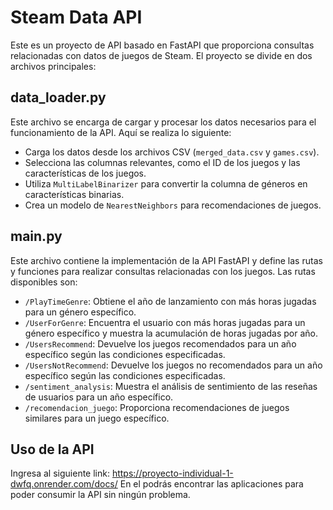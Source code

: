 # Steam Data API

Este es un proyecto de API basado en FastAPI que proporciona consultas relacionadas con datos de juegos de Steam. El proyecto se divide en dos archivos principales:

## data_loader.py

Este archivo se encarga de cargar y procesar los datos necesarios para el funcionamiento de la API. Aquí se realiza lo siguiente:

- Carga los datos desde los archivos CSV (`merged_data.csv` y `games.csv`).
- Selecciona las columnas relevantes, como el ID de los juegos y las características de los juegos.
- Utiliza `MultiLabelBinarizer` para convertir la columna de géneros en características binarias.
- Crea un modelo de `NearestNeighbors` para recomendaciones de juegos.

## main.py

Este archivo contiene la implementación de la API FastAPI y define las rutas y funciones para realizar consultas relacionadas con los juegos. Las rutas disponibles son:

- `/PlayTimeGenre`: Obtiene el año de lanzamiento con más horas jugadas para un género específico.
- `/UserForGenre`: Encuentra el usuario con más horas jugadas para un género específico y muestra la acumulación de horas jugadas por año.
- `/UsersRecommend`: Devuelve los juegos recomendados para un año específico según las condiciones especificadas.
- `/UsersNotRecommend`: Devuelve los juegos no recomendados para un año específico según las condiciones especificadas.
- `/sentiment_analysis`: Muestra el análisis de sentimiento de las reseñas de usuarios para un año específico.
- `/recomendacion_juego`: Proporciona recomendaciones de juegos similares para un juego específico.

## Uso de la API

Ingresa al siguiente link: https://proyecto-individual-1-dwfq.onrender.com/docs/
En el podrás encontrar las aplicaciones para poder consumir la API sin ningún problema.
